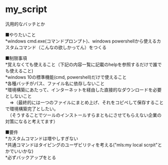 # my_script
汎用的なバッチとか<br>

■やりたいこと<br>
*windows cmd.exe(コマンドプロンプト)、windows powershellから使えるカスタムコマンド（こんなの欲しかってん）をつくる

■制限事項<br>
*覚えなくても使えること（下記の内容一覧に記載のhelpを参照するだけで誰でも使えること)<br>
*windows 10の標準機能(cmd, powershell)だけで使えること<br>
*各種バッチがパス、ファイル名に依存しないこと<br>
*環境構築にあたって、インターネットを経由した直接的なダウンロードを必要としないこと<br>
　⇒（最終的には一つのファイルにまとめ上げ、それをコピペして保存することで環境構築完了としたい。<br>
 　（そうすることでツールのインストールすらまともにさせてもらえない企業の対策になると考えてます）


■要件<br>
*カスタムコマンドは増やしすぎない<br>
*共通コマンドはタイピングのユーザビリティを考える("mls:my local scrpit"とかでいいかな)<br>
*必ずバックアップをとる<br>
